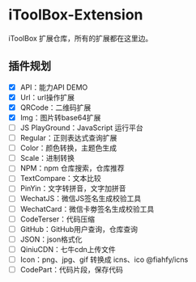 # iToolBox-Extension

iToolBox 扩展仓库，所有的扩展都在这里边。

## 插件规划

- [x] API：能力API DEMO
- [x] Url：url操作扩展
- [x] QRCode：二维码扩展
- [x] Img：图片转base64扩展
- [ ] JS PlayGround：JavaScript 运行平台
- [ ] Regular：正则表达式查询扩展
- [ ] Color：颜色转换，主题色生成
- [ ] Scale：进制转换
- [ ] NPM：npm 仓库搜索，仓库推荐
- [ ] TextCompare：文本比较
- [ ] PinYin：文字转拼音，文字加拼音
- [ ] WechatJS：微信JS签名生成校验工具
- [ ] WechatCard：微信卡劵签名生成校验工具
- [ ] CodeTerser：代码压缩
- [ ] GitHub：GitHub用户查询，仓库查询
- [ ] JSON：json格式化
- [ ] QiniuCDN：七牛cdn上传文件
- [ ] Icon：png、jpg、gif 转换成 icns、ico @fiahfy/icns
- [ ] CodePart：代码片段，保存代码
